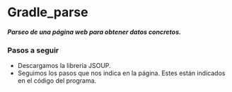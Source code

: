 # Gradle_parse
***Parseo de una página web para obtener datos concretos.***

### Pasos a seguir
- Descargamos la librería JSOUP.
- Seguimos los pasos que nos indica en la página. Estes están indicados en el código del programa.




